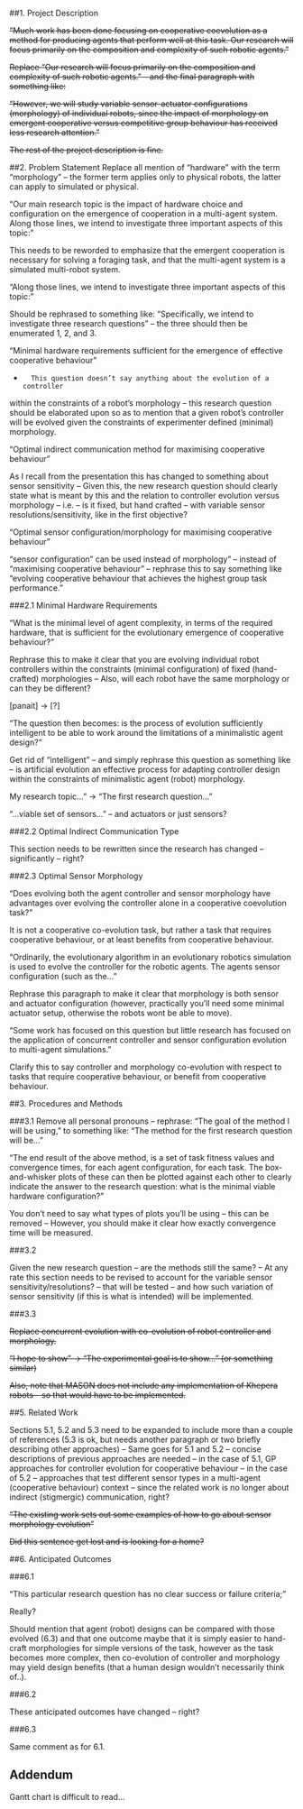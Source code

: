 ##1. Project Description

  ~~“Much work has been done focusing on cooperative coevolution as a method
  for producing agents that perform well at this task. Our research will
  focus primarily on the composition and complexity of such robotic agents.”~~

  ~~Replace “Our research will focus primarily on the composition and
  complexity of such robotic agents.” – and the final paragraph with
  something like:~~

  ~~“However, we will study variable sensor-actuator configurations
  (morphology) of individual robots, since the impact of morphology on
  emergent cooperative versus competitive group behaviour has received less
  research attention.”~~

  ~~The rest of the project description is fine.~~

##2. Problem Statement
Replace all mention of “hardware” with the term “morphology” – the former
term applies only to physical robots, the latter can apply to simulated or
physical.

“Our main research topic is the impact of hardware choice and
configuration on the emergence of cooperation in a multi-agent system.
Along those lines, we intend to investigate three important aspects of
this topic:”

This needs to be reworded to emphasize that the emergent cooperation is
necessary for solving a foraging task, and that the multi-agent system is
a simulated multi-robot system.

“Along those lines, we intend to investigate three important aspects of
this topic:”

Should be rephrased to something like: “Specifically, we intend to
investigate three research questions” – the three should then be
enumerated 1, 2, and 3.

“Minimal hardware requirements sufficient for the emergence of effective
cooperative behaviour”

-       This question doesn’t say anything about the evolution of a controller
within the constraints of a robot’s morphology – this research question
should be elaborated upon so as to mention that a given robot’s controller
will be evolved given the constraints of experimenter defined (minimal)
morphology.

“Optimal indirect communication method for maximising cooperative behaviour”

As I recall from the presentation this has changed to something about
sensor sensitivity – Given this, the new research question should clearly
state what is meant by this and the relation to controller evolution
versus morphology – i.e. – is it fixed, but hand crafted – with variable
sensor resolutions/sensitivity, like in the first objective?

“Optimal sensor configuration/morphology for maximising cooperative
behaviour”

“sensor configuration” can be used instead of morphology” – instead of
“maximising cooperative behaviour” – rephrase this to say something like
“evolving cooperative behaviour that achieves the highest group task
performance.”

###2.1 Minimal Hardware Requirements

“What is the minimal level of agent complexity, in terms of the required
hardware, that is sufficient for the evolutionary emergence of cooperative
behaviour?”

Rephrase this to make it clear that you are evolving individual robot
controllers within the constraints (minimal configuration) of fixed
(hand-crafted) morphologies – Also, will each robot have the same
morphology or can they be different?

[panait] -> [?]

“The question then becomes: is the process of evolution sufficiently
intelligent to
be able to work around the limitations of a minimalistic agent design?”

Get rid of “intelligent” – and simply rephrase this question as something
like – is artificial evolution an effective process for adapting
controller design within the constraints of minimalistic agent (robot)
morphology.

My research topic…” -> “The first research question…”

“…viable set of sensors…” – and actuators or just sensors?

###2.2 Optimal Indirect Communication Type

This section needs to be rewritten since the research has changed –
significantly – right?

###2.3 Optimal Sensor Morphology

“Does evolving both the agent controller and sensor morphology have
advantages over evolving the controller alone in a cooperative coevolution
task?”

It is not a cooperative co-evolution task, but rather a task that requires
cooperative behaviour, or at least benefits from cooperative behaviour.

“Ordinarily, the evolutionary algorithm in an evolutionary robotics
simulation is used to evolve the controller for the robotic agents. The
agents sensor configuration (such as the…”

Rephrase this paragraph to make it clear that morphology is both sensor
and actuator configuration (however, practically you’ll need some minimal
actuator setup, otherwise the robots wont be able to move).

“Some work has focused on this question but little research has focused on
the application of concurrent controller and sensor configuration
evolution to multi-agent simulations.”

Clarify this to say controller and morphology co-evolution with respect to
tasks that require cooperative behaviour, or benefit from cooperative
behaviour.

##3. Procedures and Methods

###3.1
Remove all personal pronouns – rephrase:
“The goal of the method I will be using,” to something like:
“The method for the first research question will be…”

“The end result of the above method, is a set of task fitness values and
convergence times, for each agent configuration, for each task. The
box-and-whisker plots of these can then be plotted against each other to
clearly indicate the answer to the research question: what is the minimal
viable hardware configuration?”

You don’t need to say what types of plots you’ll be using – this can be
removed – However, you should make it clear how exactly convergence time
will be measured.

###3.2

Given the new research question – are the methods still the same? – At any
rate this section needs to be revised to account for the variable sensor
sensitivity/resolutions? – that will be tested – and how such variation of
sensor sensitivity (if this is what is intended) will be implemented.

###3.3

~~Replace concurrent evolution with co-evolution of robot controller and
morphology.~~

~~“I hope to show” -> “The experimental goal is to show…” (or something
similar)~~

~~Also, note that MASON does not include any implementation of Khepera
robots – so that would have to be implemented.~~

##5. Related Work

Sections 5.1, 5.2 and 5.3 need to be expanded to include more than a
couple of references (5.3 is ok, but needs another paragraph or two
briefly describing other approaches) – Same goes for 5.1 and 5.2 – concise
descriptions of previous approaches are needed – in the case of 5.1, GP
approaches for controller evolution for cooperative behaviour – in the
case of 5.2 – approaches that test different sensor types in a multi-agent
(cooperative behaviour) context – since the related work is no longer
about indirect (stigmergic) communication, right?

~~“The existing work sets out some examples of how to go about sensor
morphology evolution”~~

~~Did this sentence get lost and is looking for a home?~~

##6. Anticipated Outcomes

###6.1

“This particular research question has no clear success or failure criteria;”

Really?

Should mention that agent (robot) designs can be compared with those
evolved (6.3) and that one outcome maybe that it is simply easier to
hand-craft morphologies for simple versions of the task, however as the
task becomes more complex, then co-evolution of controller and morphology
may yield design benefits (that a human design wouldn’t necessarily think
of..).

###6.2

These anticipated outcomes have changed – right?

###6.3

Same comment as for 6.1.

## Addendum
Gantt chart is difficult to read…
